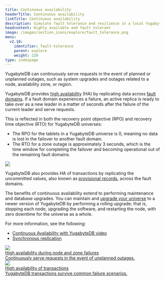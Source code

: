 ```yaml
---
title: Continuous availability
headerTitle: Continuous availability
linkTitle: Continuous availability
description: Simulate fault tolerance and resilience in a local YugabyteDB database universe.
headcontent: Highly available and fault tolerant
image: /images/section_icons/explore/fault_tolerance.png
menu:
  v2.18:
    identifier: fault-tolerance
    parent: explore
    weight: 220
type: indexpage
---
```


YugabyteDB can continuously serve requests in the event of planned or unplanned outages, such as system upgrades and outages related to a node, availability zone, or region.

YugabyteDB provides [high availability](../../architecture/core-functions/high-availability/) (HA) by replicating data across [fault domains](../../architecture/docdb-replication/replication/#fault-domains). If a fault domain experiences a failure, an active replica is ready to take over as a new leader in a matter of seconds after the failure of the current leader and serve requests.

This is reflected in both the recovery point objective (RPO) and recovery time objective (RTO) for YugabyteDB universes:

- The RPO for the tablets in a YugabyteDB universe is 0, meaning no data is lost in the failover to another fault domain.
- The RTO for a zone outage is approximately 3 seconds, which is the time window for completing the failover and becoming operational out of the remaining fault domains.

<img src="/images/architecture/replication/rpo-vs-rto-zone-outage.png"/>

YugabyteDB also provides HA of transactions by replicating the uncommitted values, also known as [provisional records](../../architecture/transactions/distributed-txns/#provisional-records), across the fault domains.

The benefits of continuous availability extend to performing maintenance and database upgrades. You can maintain and [upgrade your universe](../../manage/upgrade-deployment/) to a newer version of YugabyteDB by performing a rolling upgrade; that is, stopping each node, upgrading the software, and restarting the node, with zero downtime for the universe as a whole.

For more information, see the following:

- [Continuous Availability with YugabyteDB video](https://www.youtube.com/watch?v=4PpiOMcq-j8)
- [Synchronous replication](../../architecture/docdb-replication/replication/)

<div class="row">
   <div class="col-12 col-md-6 col-lg-12 col-xl-6">
    <a class="section-link icon-offset" href="macos/">
      <div class="head">
        <img class="icon" src="/images/section_icons/explore/zero_downtime.png" aria-hidden="true" />
        <div class="title">High availability during node and zone failures</div>
      </div>
      <div class="body">
        Continuously serve requests in the event of unplanned outages.
      </div>
    </a>
  </div>

  <div class="col-12 col-md-6 col-lg-12 col-xl-6">
    <a class="section-link icon-offset" href="transaction-availability/">
      <div class="head">
        <img class="icon" src="/images/section_icons/architecture/distributed_acid.png" aria-hidden="true" />
        <div class="title">High availability of transactions</div>
      </div>
      <div class="body">
        YugabyteDB transactions survive common failure scenarios.
      </div>
    </a>
  </div>

</div>
